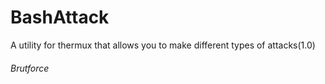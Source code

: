 # BashAttack
A utility for thermux that allows you to make different types of attacks(1.0)

<h6>Brutforce</h6>

